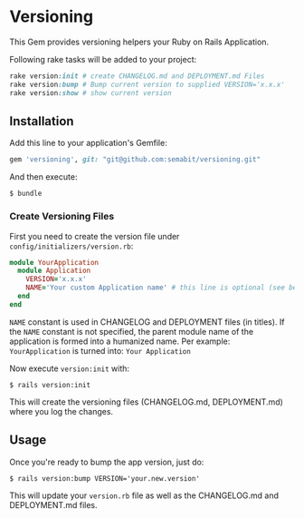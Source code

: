 # Versioning

This Gem provides versioning helpers your Ruby on Rails Application.

Following rake tasks will be added to your project:

```ruby
rake version:init # create CHANGELOG.md and DEPLOYMENT.md Files
rake version:bump # Bump current version to supplied VERSION='x.x.x'
rake version:show # show current version
```

## Installation

Add this line to your application's Gemfile:

```ruby
gem 'versioning', git: "git@github.com:semabit/versioning.git"
```

And then execute:

    $ bundle

### Create Versioning Files

First you need to create the version file under `config/initializers/version.rb`:
```ruby
module YourApplication
  module Application
    VERSION='x.x.x'
    NAME='Your custom Application name' # this line is optional (see below)
  end
end
```
`NAME` constant is used in CHANGELOG and DEPLOYMENT files (in titles).
If the `NAME` constant is not specified, the parent module name of the application is formed into a humanized name. Per example:  
`YourApplication` is turned into: `Your Application`

Now execute `version:init` with:  
```
$ rails version:init
```

This will create the versioning files (CHANGELOG.md, DEPLOYMENT.md) where you log the changes.

## Usage

Once you're ready to bump the app version, just do:
```
$ rails version:bump VERSION='your.new.version'
```

This will update your `version.rb` file as well as the CHANGELOG.md and DEPLOYMENT.md files.
